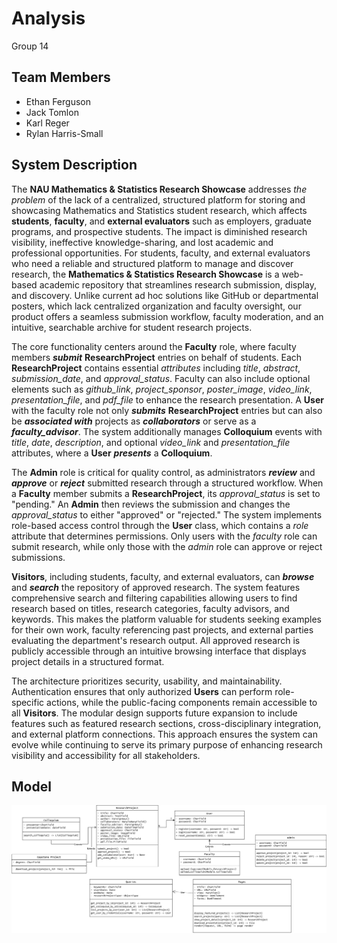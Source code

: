 # Analysis

Group 14

## Team Members

- Ethan Ferguson
- Jack Tomlon
- Karl Reger
- Rylan Harris-Small

## System Description

The **NAU Mathematics & Statistics Research Showcase** addresses *the problem* of the lack of a centralized, structured platform for storing and showcasing Mathematics and Statistics student research, which affects **students**, **faculty**, and **external evaluators** such as employers, graduate programs, and prospective students. The impact is diminished research visibility, ineffective knowledge-sharing, and lost academic and professional opportunities. For students, faculty, and external evaluators who need a reliable and structured platform to manage and discover research, the **Mathematics & Statistics Research Showcase** is a web-based academic repository that streamlines research submission, display, and discovery. Unlike current ad hoc solutions like GitHub or departmental posters, which lack centralized organization and faculty oversight, our product offers a seamless submission workflow, faculty moderation, and an intuitive, searchable archive for student research projects.

The core functionality centers around the **Faculty** role, where faculty members ***submit*** **ResearchProject** entries on behalf of students. Each **ResearchProject** contains essential *attributes* including *title*, *abstract*, *submission_date*, and *approval_status*. Faculty can also include optional elements such as *github_link*, *project_sponsor*, *poster_image*, *video_link*, *presentation_file*, and *pdf_file* to enhance the research presentation. A **User** with the faculty role not only ***submits*** **ResearchProject** entries but can also be ***associated with*** projects as ***collaborators*** or serve as a ***faculty_advisor***. The system additionally manages **Colloquium** events with *title*, *date*, *description*, and optional *video_link* and *presentation_file* attributes, where a **User** ***presents*** a **Colloquium**.

The **Admin** role is critical for quality control, as administrators ***review*** and ***approve*** or ***reject*** submitted research through a structured workflow. When a **Faculty** member submits a **ResearchProject**, its *approval_status* is set to "pending." An **Admin** then reviews the submission and changes the *approval_status* to either "approved" or "rejected." The system implements role-based access control through the **User** class, which contains a *role* attribute that determines permissions. Only users with the *faculty* role can submit research, while only those with the *admin* role can approve or reject submissions.

**Visitors**, including students, faculty, and external evaluators, can ***browse*** and ***search*** the repository of approved research. The system features comprehensive search and filtering capabilities allowing users to find research based on titles, research categories, faculty advisors, and keywords. This makes the platform valuable for students seeking examples for their own work, faculty referencing past projects, and external parties evaluating the department's research output. All approved research is publicly accessible through an intuitive browsing interface that displays project details in a structured format.

The architecture prioritizes security, usability, and maintainability. Authentication ensures that only authorized **Users** can perform role-specific actions, while the public-facing components remain accessible to all **Visitors**. The modular design supports future expansion to include features such as featured research sections, cross-disciplinary integration, and external platform connections. This approach ensures the system can evolve while continuing to serve its primary purpose of enhancing research visibility and accessibility for all stakeholders.

## Model

![UML Model](images/Analysis-UML.drawio.svg)

